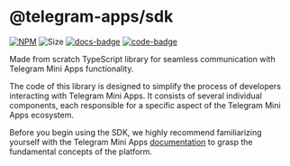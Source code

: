 # @telegram-apps/sdk

[code-badge]: https://img.shields.io/badge/source-black?logo=github

[docs-badge]: https://img.shields.io/badge/documentation-blue?logo=gitbook&logoColor=white

[link]: https://github.com/platformer-hq/platformer-monorepo/tree/master/mini-apps/telegram-sdk

[docs-link]: https://docs.mini-apps.store/packages/telegram/mini-apps-telegram-sdk

[npm-link]: https://npmjs.com/package/@mini-apps/telegram-sdk

[npm-badge]: https://img.shields.io/npm/v/@mini-apps/telegram-sdk?logo=npm

[size-badge]: https://img.shields.io/bundlephobia/minzip/@mini-apps/telegram-sdk

[![NPM][npm-badge]][npm-link]
![Size][size-badge]
[![docs-badge]][docs-link]
[![code-badge]][link]

Made from scratch TypeScript library for seamless communication with Telegram Mini Apps
functionality.

The code of this library is designed to simplify the process of developers interacting with Telegram
Mini Apps. It consists of several individual components, each responsible for a specific aspect of
the Telegram Mini Apps ecosystem.

Before you begin using the SDK, we highly recommend familiarizing yourself with the Telegram Mini
Apps [documentation](https://docs.mini-apps.store/platforms/telegram/about)
to grasp the fundamental concepts of the platform.